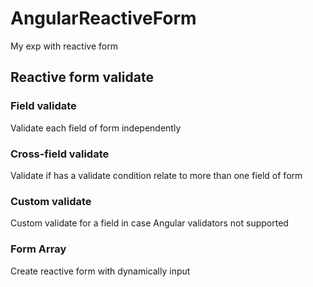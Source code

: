 # AngularReactiveForm
My exp with reactive form
## Reactive form validate
### Field validate
Validate each field of form independently
### Cross-field validate
Validate if has a validate condition relate to more than one field of form
### Custom validate
Custom validate for a field in case Angular validators not supported
### Form Array
Create reactive form with dynamically input
